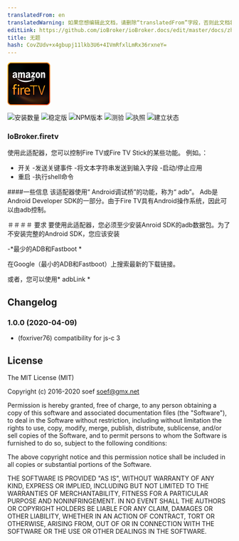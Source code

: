 ```yaml
---
translatedFrom: en
translatedWarning: 如果您想编辑此文档，请删除“translatedFrom”字段，否则此文档将再次自动翻译
editLink: https://github.com/ioBroker/ioBroker.docs/edit/master/docs/zh-cn/adapterref/iobroker.firetv/README.md
title: 无题
hash: CovZUdv+x4gbupj11lkb3U6+4IVmRfxlLmRx36rxneY=
---
```

![商标](../../../en/adapterref/iobroker.firetv/admin/firetv.png)

![安装数量](http://iobroker.live/badges/firetv-community-installed.svg)
![稳定版](http://iobroker.live/badges/firetv-community-stable.svg)
![NPM版本](https://img.shields.io/npm/v/iobroker.firetv.svg)
![测验](https://img.shields.io/travis/soef/iobroker.firetv/master.svg)
![执照](https://img.shields.io/badge/license-MIT-blue.svg?style=flat)
![建立状态](https://secure.travis-ci.org/soef/iobroker.firetv.svg?branch=master)

### IoBroker.firetv
<!--
[![NPM版本]（https://badge.fury.io/js/iobroker.firetv.svg）](https://www.npmjs.com/package/iobroker.firetv)
-->

使用此适配器，您可以控制Fire TV或Fire TV Stick的某些功能。
例如。：

- 开关
-发送关键事件
-将文本字符串发送到输入字段
-启动/停止应用
- 重启
-执行shell命令

####一些信息
该适配器使用“ Android调试桥”的功能，称为“ adb”。 Adb是Android Developer SDK的一部分。由于Fire TV具有Android操作系统，因此可以由adb控制。

＃＃＃＃ 要求
要使用此适配器，您必须至少安装Anroid SDK的adb数据包。为了不安装完整的Android SDK，您应该安装

-*最少的ADB和Fastboot *

在Google（最小的ADB和Fastboot）上搜索最新的下载链接。

或者，您可以使用* adbLink *

## Changelog
### 1.0.0 (2020-04-09)
* (foxriver76) compatibility for js-c 3

## License
The MIT License (MIT)

Copyright (c) 2016-2020 soef <soef@gmx.net>

Permission is hereby granted, free of charge, to any person obtaining a copy
of this software and associated documentation files (the "Software"), to deal
in the Software without restriction, including without limitation the rights
to use, copy, modify, merge, publish, distribute, sublicense, and/or sell
copies of the Software, and to permit persons to whom the Software is
furnished to do so, subject to the following conditions:

The above copyright notice and this permission notice shall be included in
all copies or substantial portions of the Software.

THE SOFTWARE IS PROVIDED "AS IS", WITHOUT WARRANTY OF ANY KIND, EXPRESS OR
IMPLIED, INCLUDING BUT NOT LIMITED TO THE WARRANTIES OF MERCHANTABILITY,
FITNESS FOR A PARTICULAR PURPOSE AND NONINFRINGEMENT. IN NO EVENT SHALL THE
AUTHORS OR COPYRIGHT HOLDERS BE LIABLE FOR ANY CLAIM, DAMAGES OR OTHER
LIABILITY, WHETHER IN AN ACTION OF CONTRACT, TORT OR OTHERWISE, ARISING FROM,
OUT OF OR IN CONNECTION WITH THE SOFTWARE OR THE USE OR OTHER DEALINGS IN
THE SOFTWARE.
